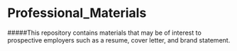 # Professional_Materials

#####This repository contains materials that may be of interest to prospective employers such as a resume, cover letter, and brand statement.
